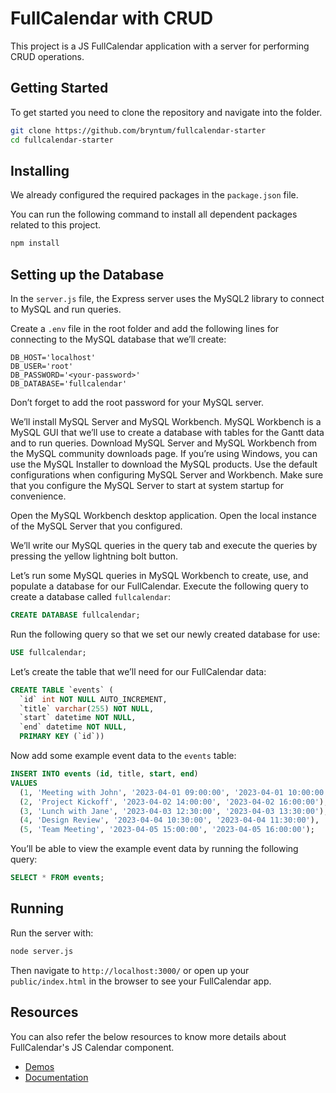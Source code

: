 # FullCalendar with CRUD

This project is a JS FullCalendar application with a server for performing CRUD operations.

## Getting Started

To get started you need to clone the repository and navigate into the folder.

```sh
git clone https://github.com/bryntum/fullcalendar-starter
cd fullcalendar-starter
```

## Installing

We already configured the required packages in the `package.json` file.

You can run the following command to install all dependent packages related to this project.

```sh
npm install
```

## Setting up the Database

In the `server.js` file, the Express server uses the MySQL2 library to connect to MySQL and run queries.

Create a `.env` file in the root folder and add the following lines for connecting to the MySQL database that we’ll create:

```
DB_HOST='localhost'
DB_USER='root'
DB_PASSWORD='<your-password>'
DB_DATABASE='fullcalendar'
```

Don’t forget to add the root password for your MySQL server.

We’ll install MySQL Server and MySQL Workbench. MySQL Workbench is a MySQL GUI that we’ll use to create a database with tables for the Gantt data and to run queries. Download MySQL Server and MySQL Workbench from the MySQL community downloads page. If you’re using Windows, you can use the MySQL Installer to download the MySQL products. Use the default configurations when configuring MySQL Server and Workbench. Make sure that you configure the MySQL Server to start at system startup for convenience.

Open the MySQL Workbench desktop application. Open the local instance of the MySQL Server that you configured.

We’ll write our MySQL queries in the query tab and execute the queries by pressing the yellow lightning bolt button.

Let’s run some MySQL queries in MySQL Workbench to create, use, and populate a database for our FullCalendar. Execute the following query to create a database called `fullcalendar`:

```sql
CREATE DATABASE fullcalendar;
```

Run the following query so that we set our newly created database for use:

```sql
USE fullcalendar;
```

Let’s create the table that we’ll need for our FullCalendar data:

```sql
CREATE TABLE `events` (
  `id` int NOT NULL AUTO_INCREMENT,
  `title` varchar(255) NOT NULL,
  `start` datetime NOT NULL,
  `end` datetime NOT NULL,
  PRIMARY KEY (`id`))
```

Now add some example event data to the `events` table:

```sql
INSERT INTO events (id, title, start, end)
VALUES
  (1, 'Meeting with John', '2023-04-01 09:00:00', '2023-04-01 10:00:00'),
  (2, 'Project Kickoff', '2023-04-02 14:00:00', '2023-04-02 16:00:00'),
  (3, 'Lunch with Jane', '2023-04-03 12:30:00', '2023-04-03 13:30:00'),
  (4, 'Design Review', '2023-04-04 10:30:00', '2023-04-04 11:30:00'),
  (5, 'Team Meeting', '2023-04-05 15:00:00', '2023-04-05 16:00:00');
```

You’ll be able to view the example event data by running the following query:

```sql
SELECT * FROM events;
```

## Running

Run the server with:

```sh
node server.js
```

Then navigate to `http://localhost:3000/` or open up your `public/index.html` in the browser to see your FullCalendar app.

## Resources

You can also refer the below resources to know more details about FullCalendar's JS Calendar component.

- [Demos](https://fullcalendar.io/demos)
- [Documentation](https://fullcalendar.io/docs)
